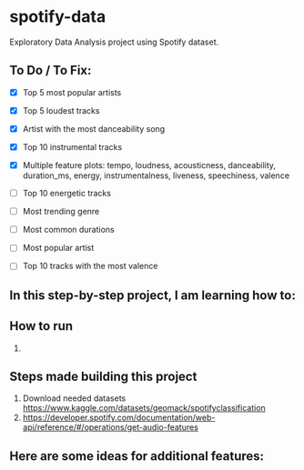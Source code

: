 # spotify-data

Exploratory Data Analysis project using Spotify dataset.


## To Do / To Fix:

- [x] Top 5 most popular artists
- [x] Top 5 loudest tracks
- [x] Artist with the most danceability song
- [x] Top 10 instrumental tracks
- [x] Multiple feature plots: tempo, loudness, acousticness, danceability, duration_ms, energy, instrumentalness, liveness, speechiness, valence
- [ ] Top 10 energetic tracks
- [ ] Most trending genre
- [ ] Most common durations
- [ ] Most popular artist
- [ ] Top 10 tracks with the most valence


## In this step-by-step project, I am learning how to:


## How to run

1. 

## Steps made building this project

1. Download needed datasets
https://www.kaggle.com/datasets/geomack/spotifyclassification
2. https://developer.spotify.com/documentation/web-api/reference/#/operations/get-audio-features



## Here are some ideas for additional features:
